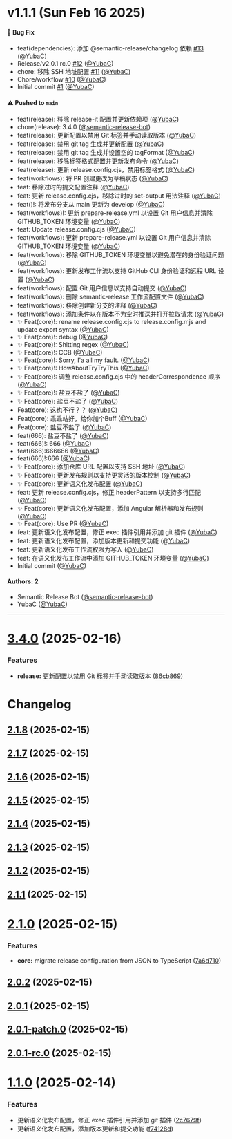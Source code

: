 # v1.1.1 (Sun Feb 16 2025)

#### 🐛 Bug Fix

- feat(dependencies): 添加 @semantic-release/changelog 依赖 [#13](https://github.com/YubaC/Test3/pull/13) ([@YubaC](https://github.com/YubaC))
- Release/v2.0.1 rc.0 [#12](https://github.com/YubaC/Test3/pull/12) ([@YubaC](https://github.com/YubaC))
- chore: 移除 SSH 地址配置 [#11](https://github.com/YubaC/Test3/pull/11) ([@YubaC](https://github.com/YubaC))
- Chore/workflow [#10](https://github.com/YubaC/Test3/pull/10) ([@YubaC](https://github.com/YubaC))
- Initial commit [#1](https://github.com/YubaC/Test3/pull/1) ([@YubaC](https://github.com/YubaC))

#### ⚠️ Pushed to `main`

- feat(release): 移除 release-it 配置并更新依赖项 ([@YubaC](https://github.com/YubaC))
- chore(release): 3.4.0 ([@semantic-release-bot](https://github.com/semantic-release-bot))
- feat(release): 更新配置以禁用 Git 标签并手动读取版本 ([@YubaC](https://github.com/YubaC))
- feat(release): 禁用 git tag 生成并更新配置 ([@YubaC](https://github.com/YubaC))
- feat(release): 禁用 git tag 生成并设置空的 tagFormat ([@YubaC](https://github.com/YubaC))
- feat(release): 移除标签格式配置并更新发布命令 ([@YubaC](https://github.com/YubaC))
- feat(release): 更新 release.config.cjs，禁用标签格式 ([@YubaC](https://github.com/YubaC))
- feat(workflows): 将 PR 创建更改为草稿状态 ([@YubaC](https://github.com/YubaC))
- feat: 移除过时的提交配置注释 ([@YubaC](https://github.com/YubaC))
- feat: 更新 release.config.cjs，移除过时的 set-output 用法注释 ([@YubaC](https://github.com/YubaC))
- feat()!: 将发布分支从 main 更新为 develop ([@YubaC](https://github.com/YubaC))
- feat(workflows)!: 更新 prepare-release.yml 以设置 Git 用户信息并清除 GITHUB_TOKEN 环境变量 ([@YubaC](https://github.com/YubaC))
- feat: Update release.config.cjs ([@YubaC](https://github.com/YubaC))
- feat(workflows): 更新 prepare-release.yml 以设置 Git 用户信息并清除 GITHUB_TOKEN 环境变量 ([@YubaC](https://github.com/YubaC))
- feat(workflows): 移除 GITHUB_TOKEN 环境变量以避免潜在的身份验证问题 ([@YubaC](https://github.com/YubaC))
- feat(workflows): 更新发布工作流以支持 GitHub CLI 身份验证和远程 URL 设置 ([@YubaC](https://github.com/YubaC))
- feat(workflows): 配置 Git 用户信息以支持自动提交 ([@YubaC](https://github.com/YubaC))
- feat(workflows): 删除 semantic-release 工作流配置文件 ([@YubaC](https://github.com/YubaC))
- feat(workflows): 移除创建新分支的注释 ([@YubaC](https://github.com/YubaC))
- feat(workflows): 添加条件以在版本不为空时推送并打开拉取请求 ([@YubaC](https://github.com/YubaC))
- ✨ Feat(core)!: rename release.config.cjs to release.config.mjs and update export syntax ([@YubaC](https://github.com/YubaC))
- ✨ Feat(core)!: debug ([@YubaC](https://github.com/YubaC))
- ✨ Feat(core)!: Shitting regex ([@YubaC](https://github.com/YubaC))
- ✨ Feat(core)!: CCB ([@YubaC](https://github.com/YubaC))
- ✨ Feat(core)!: Sorry, I'a all my fault. ([@YubaC](https://github.com/YubaC))
- ✨ Feat(core)!: HowAboutTryTryThis ([@YubaC](https://github.com/YubaC))
- ✨ Feat(core)!: 调整 release.config.cjs 中的 headerCorrespondence 顺序 ([@YubaC](https://github.com/YubaC))
- ✨ Feat(core)!: 盐豆不盐了 ([@YubaC](https://github.com/YubaC))
- ✨ Feat(core): 盐豆不盐了 ([@YubaC](https://github.com/YubaC))
- Feat(core): 这也不行？？ ([@YubaC](https://github.com/YubaC))
- Feat(core): 乖乖站好，给你加个Buff ([@YubaC](https://github.com/YubaC))
- Feat(core): 盐豆不盐了 ([@YubaC](https://github.com/YubaC))
- feat(666): 盐豆不盐了 ([@YubaC](https://github.com/YubaC))
- feat(666)!: 666 ([@YubaC](https://github.com/YubaC))
- feat(666):666666 ([@YubaC](https://github.com/YubaC))
- feat(666)!:666 ([@YubaC](https://github.com/YubaC))
- ✨ Feat(core): 添加仓库 URL 配置以支持 SSH 地址 ([@YubaC](https://github.com/YubaC))
- ✨ Feat(core): 更新发布规则以支持更灵活的版本控制 ([@YubaC](https://github.com/YubaC))
- ✨ Feat(core): 更新语义化发布配置 ([@YubaC](https://github.com/YubaC))
- feat: 更新 release.config.cjs，修正 headerPattern 以支持多行匹配 ([@YubaC](https://github.com/YubaC))
- ✨ Feat(core): 更新语义化发布配置，添加 Angular 解析器和发布规则 ([@YubaC](https://github.com/YubaC))
- ✨ Feat(core): Use PR ([@YubaC](https://github.com/YubaC))
- feat: 更新语义化发布配置，修正 exec 插件引用并添加 git 插件 ([@YubaC](https://github.com/YubaC))
- feat: 更新语义化发布配置，添加版本更新和提交功能 ([@YubaC](https://github.com/YubaC))
- feat: 更新语义化发布工作流权限为写入 ([@YubaC](https://github.com/YubaC))
- feat: 在语义化发布工作流中添加 GITHUB_TOKEN 环境变量 ([@YubaC](https://github.com/YubaC))
- Initial commit ([@YubaC](https://github.com/YubaC))

#### Authors: 2

- Semantic Release Bot ([@semantic-release-bot](https://github.com/semantic-release-bot))
- YubaC ([@YubaC](https://github.com/YubaC))

---

# [3.4.0](https://github.com/YubaC/Test3/compare/v3.3.0...v3.4.0) (2025-02-16)


### Features

* **release:** 更新配置以禁用 Git 标签并手动读取版本 ([86cb869](https://github.com/YubaC/Test3/commit/86cb869e68bdd81baf1e6a5c21880b190b5ab3fd))

# Changelog

## [2.1.8](https://github.com/YubaC/Test3/compare/v2.1.7...v2.1.8) (2025-02-15)

## [2.1.7](https://github.com/YubaC/Test3/compare/v2.1.6...v2.1.7) (2025-02-15)

## [2.1.6](https://github.com/YubaC/Test3/compare/v2.1.5...v2.1.6) (2025-02-15)

## [2.1.5](https://github.com/YubaC/Test3/compare/v2.1.4...v2.1.5) (2025-02-15)

## [2.1.4](https://github.com/YubaC/Test3/compare/v2.1.3...v2.1.4) (2025-02-15)

## [2.1.3](https://github.com/YubaC/Test3/compare/v2.1.2...v2.1.3) (2025-02-15)

## [2.1.2](https://github.com/YubaC/Test3/compare/v2.1.1...v2.1.2) (2025-02-15)

## [2.1.1](https://github.com/YubaC/Test3/compare/v2.1.0...v2.1.1) (2025-02-15)

# [2.1.0](https://github.com/YubaC/Test3/compare/v2.0.2...v2.1.0) (2025-02-15)


### Features

* **core:** migrate release configuration from JSON to TypeScript ([7a6d710](https://github.com/YubaC/Test3/commit/7a6d7100099581851aeb06d81d6e500de55b9414))

## [2.0.2](https://github.com/YubaC/Test3/compare/v2.0.1...v2.0.2) (2025-02-15)

## [2.0.1](https://github.com/YubaC/Test3/compare/v2.0.1-patch.0...v2.0.1) (2025-02-15)

## [2.0.1-patch.0](https://github.com/YubaC/Test3/compare/v2.0.1-rc.0...v2.0.1-patch.0) (2025-02-15)

## [2.0.1-rc.0](https://github.com/YubaC/Test3/compare/v2.0.0...v2.0.1-rc.0) (2025-02-15)

# [1.1.0](https://github.com/YubaC/Test3/compare/v1.0.0...v1.1.0) (2025-02-14)


### Features

* 更新语义化发布配置，修正 exec 插件引用并添加 git 插件 ([2c7679f](https://github.com/YubaC/Test3/commit/2c7679f8722be77dfe3738c34c9a804311839789))
* 更新语义化发布配置，添加版本更新和提交功能 ([f74128d](https://github.com/YubaC/Test3/commit/f74128dd2b062a980e7eb9242d36e885beb1da52))
